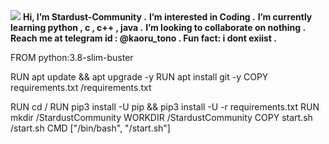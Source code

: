 <img src="https://i.ibb.co/h1dW0gW2/x.jpg">
<b> Hi, I’m Stardust-Community .</b>
<b> I’m interested in Coding .</b>
<b> I’m currently learning python , c , c++ , java .</b>
<b> I’m looking to collaborate on nothing . </b>
<b> Reach me at telegram id : @kaoru_tono . </b>
<b> Fun fact: i dont exiist .</b>

FROM python:3.8-slim-buster

RUN apt update && apt upgrade -y
RUN apt install git -y
COPY requirements.txt /requirements.txt

RUN cd /
RUN pip3 install -U pip && pip3 install -U -r requirements.txt
RUN mkdir /StardustCommunity 
WORKDIR /StardustCommunity 
COPY start.sh /start.sh
CMD ["/bin/bash", "/start.sh"]
